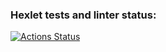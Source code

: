 ### Hexlet tests and linter status:
[![Actions Status](https://github.com/anorone/layout-designer-project-lvl1/workflows/hexlet-check/badge.svg)](https://github.com/anorone/layout-designer-project-lvl1/actions)